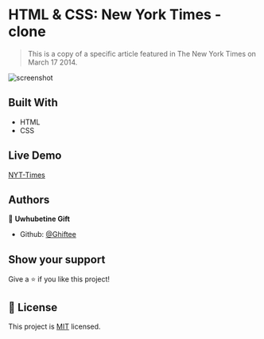 # HTML & CSS: New York Times - clone

> This is a copy of a specific article featured in The New York Times on March 17 2014.

![screenshot](assets/images/nyt1.png)
## Built With

- HTML
- CSS

## Live Demo

[NYT-Times](https://rawcdn.githack.com/Ghiftee/NY-Times/91f1ab46d531f3951806ba239bc2c3549a2404a4/index.html)

## Authors

👤 **Uwhubetine Gift**

- Github: [@Ghiftee](https://github.com/Ghiftee)

## Show your support

Give a ⭐️ if you like this project!

## 📝 License

This project is [MIT](lic.url) licensed.
